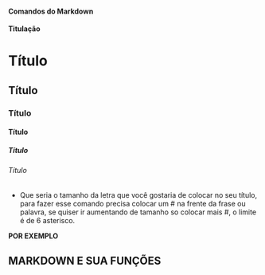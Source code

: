 #### Comandos do Markdown

**Titulação**
# Título 
## Título 
### Título 
#### Título 
##### Título 
###### Título 


* Que seria o tamanho da letra que você gostaria de colocar no seu título, para fazer esse comando precisa colocar um # na frente da frase ou palavra, se quiser ir aumentando de tamanho so colocar mais #, o limite é de 6 asterisco.

 
**POR EXEMPLO**

## MARKDOWN E SUA FUNÇÕES
